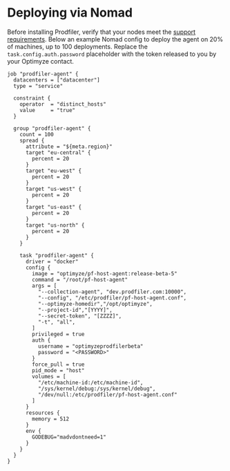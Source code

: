 # Deploying via Nomad

Before installing Prodfiler, verify that your nodes meet the [support requirements](README.md#supported-platforms).
Below an example Nomad config to deploy the agent on 20% of machines, up to 100 deployments.
Replace the `task.config.auth.password` placeholder with the token released to you by your Optimyze contact.

```
job "prodfiler-agent" {
  datacenters = ["datacenter"]
  type = "service"

  constraint {
    operator  = "distinct_hosts"
    value     = "true"
  }

  group "prodfiler-agent" {
    count = 100
    spread {
      attribute = "${meta.region}"
      target "eu-central" {
        percent = 20
      }
      target "eu-west" {
        percent = 20
      }
      target "us-west" {
        percent = 20
      }
      target "us-east" {
        percent = 20
      }
      target "us-north" {
        percent = 20
      }
    }
    
    task "prodfiler-agent" {
      driver = "docker"
      config {
        image = "optimyze/pf-host-agent:release-beta-5"
        command = "/root/pf-host-agent"
        args = [
          "--collection-agent", "dev.prodfiler.com:10000",
          "--config", "/etc/prodfiler/pf-host-agent.conf",
          "--optimyze-homedir","/opt/optimyze",
          "--project-id","[YYYY]",
          "--secret-token", "[ZZZZ]",
          "-t", "all",
        ]
        privileged = true
        auth {
          username = "optimyzeprodfilerbeta"
          password = "<PASSWORD>"
        }
        force_pull = true
        pid_mode = "host"
        volumes = [
          "/etc/machine-id:/etc/machine-id",
          "/sys/kernel/debug:/sys/kernel/debug",
          "/dev/null:/etc/prodfiler/pf-host-agent.conf"
        ]
      }
      resources {
        memory = 512
      }
      env {
        GODEBUG="madvdontneed=1"
      }
    }
  }
}
```
